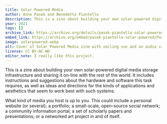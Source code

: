 ```yaml
---
title: Solar Powered Media
author: Anne Pasek and Benedetta Piantella
description: This is a zine about building your own solar-powered digital media storage infrastructure and sharing it on-line with the rest of the world.
year: 2021
tags: []
archive_link: https://archive.org/details/pasek-piantella-solar-powered/Pasek-Piantella-Solar_Powered/
embed_link: https://archive.org/embed/pasek-piantella-solar-powered/Pasek-Piantella-Solar_Powered/
image: solarpowered.webp
alt: Cover of Solar Powered Media zine with smiling sun and an audio cable
license: CC BY-NC-ND
editor_note: I really like this project. 
---
```


This is a zine about building your own solar-powered digital media storage infrastructure and sharing it on-line with the rest of the world. It includes instructions and suggestions about the hardware and software this task requires, as well as ideas and directions for the kinds of applications and aesthetics that seem to work best with such systems.

What kind of media you host is up to you. This could include a personal website (or several); a portfolio; a small-scale, open-source social network; a community information portal; a set of scholarly papers and presentations; or a networked art project in and of itself.

